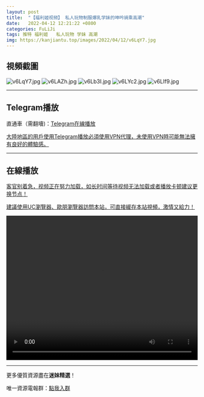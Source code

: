 ```yaml
---
layout: post
title:  "【福利姬视频】 私人玩物制服爆乳学妹的呻吟骑乘高潮"
date:   2022-04-12 12:21:22 +0800
categories: FuLiJi
tags: 推特 福利姬   私人玩物 学妹 高潮
img: https://kanjiantu.top/images/2022/04/12/v6LqY7.jpg
---
```



## 視頻截圖

![v6LqY7.jpg](https://kanjiantu.top/images/2022/04/12/v6LqY7.jpg)
![v6LAZh.jpg](https://kanjiantu.top/images/2022/04/12/v6LAZh.jpg)
![v6Lb3I.jpg](https://kanjiantu.top/images/2022/04/12/v6Lb3I.jpg)
![v6LYc2.jpg](https://kanjiantu.top/images/2022/04/12/v6LYc2.jpg)
![v6LIf9.jpg](https://kanjiantu.top/images/2022/04/12/v6LIf9.jpg)

* * *
## Telegram播放

直通車（需翻墻)：[Telegram在線播放](https://t.me/mimeijingxuan/647)

<u>大陸地區的用戶使用Telegram播放必須使用VPN代理，未使用VPN時可能無法擁有良好的體驗感。</u> 
* * *
## 在線播放
<u>客官别着急，视频正在努力加载，如长时间等待视频无法加载或者播放卡顿建议更换节点！</u>

<u>建議使用UC瀏覽器、歐朋瀏覽器訪問本站，可直接緩存本站視頻，激情又給力！</u>
<center><video src="https://cdn.publer.io/uploads/videos/6251dc38db27973fa7fa7b74/6e9185d9b092f4cfc20009435989a290.mp4" width="100%" height="380px" controls="controls"></video></center>

* * *
更多優質資源盡在**迷妹精選**！

唯一資源電報群：[點我入群](https://t.me/mimeijingxuan)


